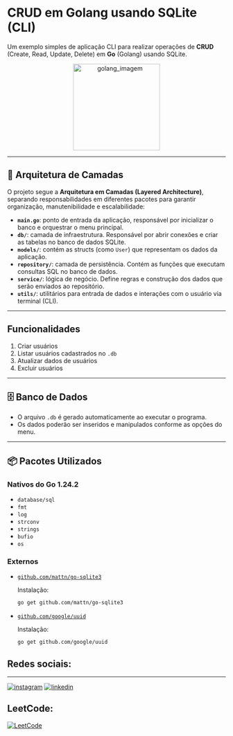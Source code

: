 # CRUD em Golang usando SQLite (CLI)

Um exemplo simples de aplicação CLI para realizar operações de **CRUD** (Create, Read, Update, Delete) em **Go** (Golang) usando SQLite.
<p align="center">
  <img src="https://upload.wikimedia.org/wikipedia/commons/thumb/0/05/Go_Logo_Blue.svg/1200px-Go_Logo_Blue.svg.png" alt="golang_imagem" width="200">
</p>


---

## 🧱 Arquitetura de Camadas

O projeto segue a **Arquitetura em Camadas (Layered Architecture)**, separando responsabilidades em diferentes pacotes para garantir organização, manutenibilidade e escalabilidade:

- **`main.go`**: ponto de entrada da aplicação, responsável por inicializar o banco e orquestrar o menu principal.
- **`db/`**: camada de infraestrutura. Responsável por abrir conexões e criar as tabelas no banco de dados SQLite.
- **`models/`**: contém as structs (como `User`) que representam os dados da aplicação.
- **`repository/`**: camada de persistência. Contém as funções que executam consultas SQL no banco de dados.
- **`service/`**: lógica de negócio. Define regras e construção dos dados que serão enviados ao repositório.
- **`utils/`**: utilitários para entrada de dados e interações com o usuário via terminal (CLI).


---

## Funcionalidades
1. Criar usuários  
2. Listar usuários cadastrados no `.db`  
3. Atualizar dados de usuários  
4.  Excluir usuários  

---

## 🗄️ Banco de Dados
- O arquivo `.db` é gerado automaticamente ao executar o programa.  
- Os dados poderão ser inseridos e manipulados conforme as opções do menu.

---

## 📦 Pacotes Utilizados

### Nativos do Go 1.24.2
- `database/sql`
- `fmt`
- `log`
- `strconv`
- `strings`
- `bufio`
- `os`

### Externos
- [`github.com/mattn/go-sqlite3`](https://github.com/mattn/go-sqlite3)
  
  Instalação:
  ```bash
  go get github.com/mattn/go-sqlite3
  ```

- [`github.com/google/uuid`](https://github.com/google/uuid)
  
  Instalação:
  ```bash
  go get github.com/google/uuid
  ```


## Redes sociais:
<hr>

[![instagram](https://img.shields.io/badge/Instagram-E4405F?style=for-the-badge&logo=instagram&logoColor=white)](https://www.instagram.com/lcs.carvalho_/?next=%2F) [![linkedin](https://img.shields.io/badge/LinkedIn-0077B5?style=for-the-badge&logo=linkedin&logoColor=white)](https://www.linkedin.com/in/lucas-rabello-42b23a339/)

## LeetCode:

[![LeetCode](https://img.shields.io/badge/LeetCode-Lucas--Rabello--Dev-orange?style=for-the-badge&logo=leetcode&logoColor=white)](https://leetcode.com/u/lucas-rabello-dev/)
